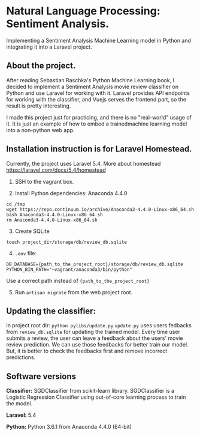 # Natural Language Processing: Sentiment Analysis.
Implementing a Sentiment Analysis Machine Learning model in Python and integrating it into a Laravel project.

## About the project.
After reading Sebastian Raschka's Python Machine Learning book, 
I decided to implement a Sentiment Analysis movie review classifier on Python and use Laravel for working with it.
Laravel provides API endpoints for working with the classifier, and Vuejs serves the frontend part, 
so the result is pretty interesting. 

I made this project just for practicing, and there is no "real-world" usage of it. 
It is just an example of how to embed a trainedmachine learning model into a non-python web app.

## Installation instruction is for Laravel Homestead.
Currently, the project uses Laravel 5.4. More about homestead https://laravel.com/docs/5.4/homestead

1. SSH to the vagrant box.

2. Install Python dependencies: Anaconda 4.4.0
```
cd /tmp
wget https://repo.continuum.io/archive/Anaconda3-4.4.0-Linux-x86_64.sh
bash Anaconda3-4.4.0-Linux-x86_64.sh
rm Anaconda3-4.4.0-Linux-x86_64.sh
```

3. Create SQLite
```
touch project_dir/storage/db/review_db.sqlite
```

4. `.env` file:
```
DB_DATABASE={path_to_the_project_root}/storage/db/review_db.sqlite
PYTHON_BIN_PATH="~vagrant/anaconda3/bin/python"
```
Use a correct path instead of `{path_to_the_project_root}`

5. Run `artisan migrate` from the web project root.

## Updating the classifier:
in project root dir: `python pylibs/update.py`
`update.py` uses users fedbacks from `review_db.sqlite` for updating the trained model.
Every time user submits a review, the user can leave a feedback about the users' movie review prediction. 
We can use those feedbacks for better train our model.
But, it is better to check the feedbacks first and remove incorrect predictions.


## Software versions

**Classifier:** SGDClassifier from scikit-learn library. SGDClassifier is a Logistic Regression Classifier using out-of-core learning process to train the model.

**Laravel:** 5.4

**Python:** Python 3.6.1 from Anaconda 4.4.0 (64-bit)
